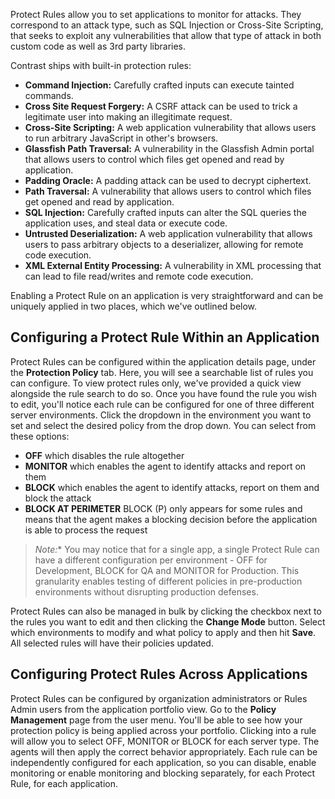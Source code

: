 <!--
title: "Protect Rules"
description: "Overview of protection rules"
tags: "admin protection rules policy management protect"
-->

Protect Rules allow you to set applications to monitor for attacks. They correspond to an attack type, such as SQL Injection or Cross-Site Scripting, that seeks to exploit any vulnerabilities that allow that type of attack in both custom code as well as 3rd party libraries. 

Contrast ships with built-in protection rules:

* **Command Injection:** Carefully crafted inputs can execute tainted commands.
* **Cross Site Request Forgery:** A CSRF attack can be used to trick a legitimate user into making an illegitimate request.
* **Cross-Site Scripting:** A web application vulnerability that allows users to run arbitrary JavaScript in other's browsers.
* **Glassfish Path Traversal:** A vulnerability in the Glassfish Admin portal that allows users to control which files get opened and read by application.
* **Padding Oracle:** A padding attack can be used to decrypt ciphertext.
* **Path Traversal:** A vulnerability that allows users to control which files get opened and read by application.
* **SQL Injection:** Carefully crafted inputs can alter the SQL queries the application uses, and steal data or execute code.
* **Untrusted Deserialization:** A web application vulnerability that allows users to pass arbitrary objects to a deserializer, allowing for remote code execution.
* **XML External Entity Processing:** A vulnerability in XML processing that can lead to file read/writes and remote code execution.

Enabling a Protect Rule on an application is very straightforward and can be uniquely applied in two places, which we've outlined below.

## Configuring a Protect Rule Within an Application
Protect Rules can be configured within the application details page, under the **Protection Policy** tab. Here, you will see a searchable list of rules you can configure. To view protect rules only, we've provided a quick view alongside the rule search to do so. Once you have found the rule you wish to edit, you'll notice each rule can be configured for one of three different server environments. Click the dropdown in the environment you want to set and select the desired policy from the drop down. You can select from these options: 

* **OFF** which disables the rule altogether
* **MONITOR** which enables the agent to identify attacks and report on them
* **BLOCK** which enables the agent to identify attacks, report on them and block the attack
* **BLOCK AT PERIMETER** BLOCK (P) only appears for some rules and means that the agent makes a blocking decision before the application is able to process the request

>*Note:** You may notice that for a single app, a single Protect Rule can have a different configuration per environment - OFF for Development, BLOCK for QA and MONITOR for Production. This granularity enables testing of different policies in pre-production environments without disrupting production defenses.

Protect Rules can also be managed in bulk by clicking the checkbox next to the rules you want to edit and then clicking the **Change Mode** button. Select which environments to modify and what policy to apply and then hit **Save**. All selected rules will have their policies updated.

## Configuring Protect Rules Across Applications
Protect Rules can be configured by organization administrators or Rules Admin users from the application portfolio view. Go to the **Policy Management** page from the user menu. You'll be able to see how your protection policy is being applied across your portfolio. Clicking into a rule will allow you to select OFF, MONITOR or BLOCK for each server type. The agents will then apply the correct behavior appropriately. Each rule can be independently configured for each application, so you can disable, enable monitoring or enable monitoring and blocking separately, for each Protect Rule, for each application.
